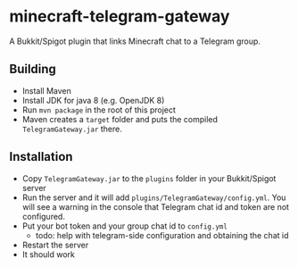 # minecraft-telegram-gateway
A Bukkit/Spigot plugin that links Minecraft chat to a Telegram group.

## Building
- Install Maven
- Install JDK for java 8 (e.g. OpenJDK 8)
- Run `mvn package` in the root of this project
- Maven creates a `target` folder and puts the compiled `TelegramGateway.jar` there.

## Installation
- Copy `TelegramGateway.jar` to the `plugins` folder in your Bukkit/Spigot server
- Run the server and it will add `plugins/TelegramGateway/config.yml`. You will see a warning in the console that Telegram chat id and token are not configured.
- Put your bot token and your group chat id to `config.yml`
    - todo: help with telegram-side configuration and obtaining the chat id
- Restart the server
- It should work
